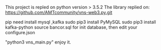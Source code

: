 This project is repled on python version  > 3.5.2
The library replied on:
https://github.com/AMTcommunity/vns-web3.py.git

pip need install mysql ,kafka
sudo pip3 install PyMySQL
sudo pip3  install kafka-python
source bancor.sql for init database,
then edit your configure.json

"python3 vns_main.py" enjoy  it.
